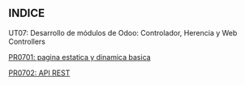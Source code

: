 ## INDICE

UT07: Desarrollo de módulos de Odoo: Controlador, Herencia y Web Controllers

[PR0701: pagina estatica y dinamica basica](pr0701/pr0701.md)

[PR0702: API REST](pr0702/pr0702.md)